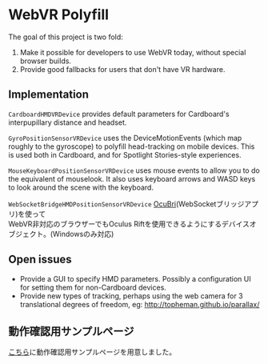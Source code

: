 # WebVR Polyfill

The goal of this project is two fold:

1. Make it possible for developers to use WebVR today, without special
   browser builds.
2. Provide good fallbacks for users that don't have VR hardware.


## Implementation

`CardboardHMDVRDevice` provides default parameters for Cardboard's
interpupillary distance and headset.

`GyroPositionSensorVRDevice` uses the DeviceMotionEvents (which map
roughly to the gyroscope) to polyfill head-tracking on mobile devices.
This is used both in Cardboard, and for Spotlight Stories-style
experiences.

`MouseKeyboardPositionSensorVRDevice` uses mouse events to allow you to
do the equivalent of mouselook. It also uses keyboard arrows and WASD
keys to look around the scene with the keyboard.

`WebSocketBridgeHMDPositionSensorVRDevice` [OcuBri](https://github.com/gtk2k/OcuBri)(WebSocketブリッジアプリ)を使って  
WebVR非対応のブラウザーでもOculus Riftを使用できるようにするデバイスオブジェクト。(Windowsのみ対応)  

## Open issues

- Provide a GUI to specify HMD parameters. Possibly a configuration UI
  for setting them for non-Cardboard devices.
- Provide new types of tracking, perhaps using the web camera for 3
  translational degrees of freedom, eg: <http://topheman.github.io/parallax/>


## 動作確認用サンプルページ
[こちら](https://github.com/gtk2k/gtk2k.github.io)に動作確認用サンプルページを用意しました。
